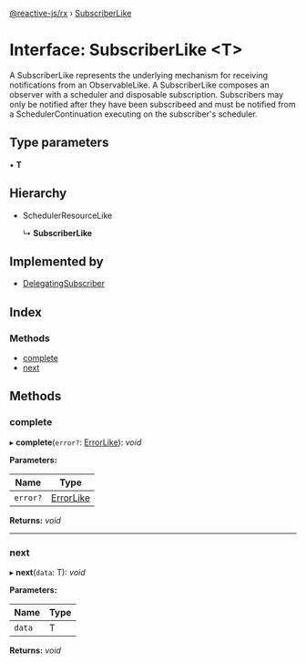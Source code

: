 [@reactive-js/rx](../README.md) › [SubscriberLike](subscriberlike.md)

# Interface: SubscriberLike <**T**>

A SubscriberLike represents the underlying mechanism for receiving notifications from
an ObservableLike. A SubscriberLike composes an observer with a
scheduler and disposable subscription. Subscribers may only be notified
after they have been subscribeed and must be notified from a SchedulerContinuation
executing on the subscriber's scheduler.

## Type parameters

▪ **T**

## Hierarchy

* SchedulerResourceLike

  ↳ **SubscriberLike**

## Implemented by

* [DelegatingSubscriber](../classes/delegatingsubscriber.md)

## Index

### Methods

* [complete](subscriberlike.md#complete)
* [next](subscriberlike.md#next)

## Methods

###  complete

▸ **complete**(`error?`: [ErrorLike](errorlike.md)): *void*

**Parameters:**

Name | Type |
------ | ------ |
`error?` | [ErrorLike](errorlike.md) |

**Returns:** *void*

___

###  next

▸ **next**(`data`: T): *void*

**Parameters:**

Name | Type |
------ | ------ |
`data` | T |

**Returns:** *void*
